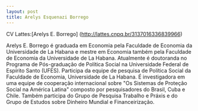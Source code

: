 ```yaml
---
layout: post 
title: Arelys Esquenazi Borrego
---
```


CV Lattes:[Arelys E. Borrego] (http://lattes.cnpq.br/3137016336839966)

Arelys E. Borrego é graduada em Economia pela Faculdade de Economia da Universidade de La Habana e mestre em Economia também pela Faculdade de Economia da Universidade de La Habana.
Atualmente é doutoranda no Programa de Pós-graduação de Política Social na Universidade Federal de Espírito Santo (UFES).
Participa da equipe de pesquisa de Política Social da Faculdade de Economia, Universidade de La Habana. É investigadora em uma equipe de cooperação internacional sobre "Os Sistemas de Proteção Social na América Latina" composto por pesquisadores do Brasil, Cuba e Chile.
Também participa do Grupo de Pesquisa Trabalho e Práxis e do Grupo de Estudos sobre Dinheiro Mundial e Financeirização. 

